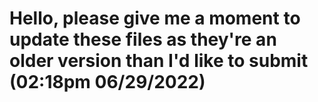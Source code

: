 # Hello, please give me a moment to update these files as they're an older version than I'd like to submit (02:18pm 06/29/2022)
